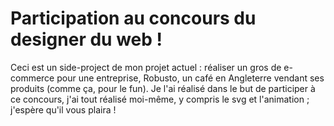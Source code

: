 # Participation au concours du designer du web !
  Ceci est un side-project de mon projet actuel : réaliser un gros de e-commerce pour une entreprise, Robusto, 
  un café en Angleterre vendant ses produits (comme ça, pour le fun). Je l'ai réalisé dans le but de participer à ce concours,
  j'ai tout réalisé moi-même, y compris le svg et l'animation ; j'espère qu'il vous plaira !
